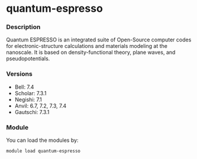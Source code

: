 # quantum-espresso

### Description

Quantum ESPRESSO is an integrated suite of Open-Source computer codes for electronic-structure calculations and materials modeling at the nanoscale. It is based on density-functional theory, plane waves, and pseudopotentials.

### Versions

* Bell: 7.4
* Scholar: 7.3.1
* Negishi: 7.1
* Anvil: 6.7, 7.2, 7.3, 7.4
* Gautschi: 7.3.1

### Module

You can load the modules by:

```
module load quantum-espresso
```

